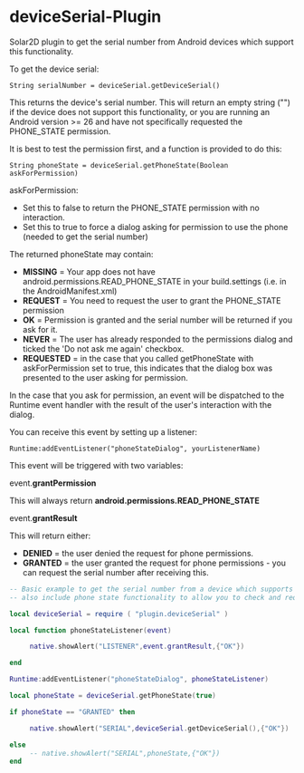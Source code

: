 # deviceSerial-Plugin

Solar2D plugin to get the serial number from Android devices which support this functionality.

To get the device serial:

`String serialNumber = deviceSerial.getDeviceSerial()`

This returns the device's serial number. This will return an empty string ("") if the device does not support this functionality, or you are running an Android version >= 26 and have not specifically requested the PHONE_STATE permission.

It is best to test the permission first, and a function is provided to do this:

`String phoneState = deviceSerial.getPhoneState(Boolean askForPermission)`

askForPermission:
 - Set this to false to return the PHONE_STATE permission with no interaction.
 - Set this to true to force a dialog asking for permission to use the phone (needed to get the serial number)

The returned phoneState may contain:

- **MISSING** = Your app does not have android.permissions.READ_PHONE_STATE in your build.settings (i.e. in the AndroidManifest.xml)
- **REQUEST** = You need to request the user to grant the PHONE_STATE permission
- **OK** = Permission is granted and the serial number will be returned if you ask for it.
- **NEVER** = The user has already responded to the permissions dialog and ticked the 'Do not ask me again' checkbox.
- **REQUESTED** = in the case that you called getPhoneState with askForPermission set to true, this indicates that the dialog box was presented to the user asking for permission.

 In the case that you ask for permission, an event will be dispatched to the Runtime event handler with the result of the user's interaction with the dialog.
 
 You can receive this event by setting up a listener: 
 
`Runtime:addEventListener("phoneStateDialog", yourListenerName)`

This event will be triggered with two variables:

event.**grantPermission**

This will always return **android.permissions.READ_PHONE_STATE**

event.**grantResult**

This will return either:
- **DENIED** = the user denied the request for phone permissions.
- **GRANTED** = the user granted the request for phone permissions - you can request the serial number after receiving this.

```lua
-- Basic example to get the serial number from a device which supports this function.
-- also include phone state functionality to allow you to check and request the require PHONE_STATE permissions

local deviceSerial = require ( "plugin.deviceSerial" )

local function phoneStateListener(event)

     native.showAlert("LISTENER",event.grantResult,{"OK"})

end

Runtime:addEventListener("phoneStateDialog", phoneStateListener)

local phoneState = deviceSerial.getPhoneState(true)

if phoneState == "GRANTED" then

     native.showAlert("SERIAL",deviceSerial.getDeviceSerial(),{"OK"})

else
     -- native.showAlert("SERIAL",phoneState,{"OK"})
end

````


